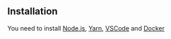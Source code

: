 ## Installation

You need to install [Node.js](https://nodejs.org/en/download/), [Yarn](https://classic.yarnpkg.com/en/docs/install/), [VSCode](https://visualstudio.microsoft.com/pt-br/) and [Docker](https://www.docker.com/)
